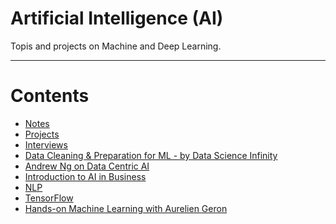 # Artificial Intelligence (AI)

Topis and projects on Machine and Deep Learning.

----

Contents 
=======================

* [Notes](https://github.com/dimi-fn/Various-Data-Science-Scripts/blob/main/AI/Notes.md)
* [Projects](https://github.com/dimi-fn/Various-Data-Science-Scripts/tree/main/Projects)
* [Interviews](https://github.com/dimi-fn/Various-Data-Science-Scripts/tree/main/AI/Interviews)    
* [Data Cleaning & Preparation for ML - by Data Science Infinity](https://github.com/dimi-fn/Various-Data-Science-Scripts/blob/main/AI/Resources/Data_prep_cleaning_for_ML.pdf)
* [Andrew Ng on Data Centric AI](https://github.com/dimi-fn/Various-Data-Science-Scripts/tree/main/AI/Andrew%20Ng%20on%20Data%20Centric%20AI)
* [Introduction to AI in Business](https://github.com/dimi-fn/Various-Data-Science-Scripts/tree/main/AI/Intro%20to%20AI%20in%20Business%20(Udacity))
* [NLP](https://github.com/dimi-fn/Various-Data-Science-Scripts/tree/main/AI/NLP)
* [TensorFlow](https://github.com/dimi-fn/Various-Data-Science-Scripts/tree/main/AI/TensorFlow)
* [Hands-on Machine Learning with Aurelien Geron](https://github.com/dimi-fn/Various-Data-Science-Scripts/tree/main/AI/Hands_on_ML)


